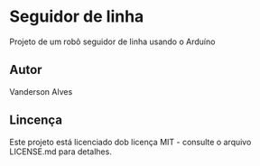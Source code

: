 # Seguidor de linha 
Projeto de um robô seguidor de linha usando o Arduíno
## Autor
Vanderson Alves
## Lincença
Este projeto está licenciado dob licença MIT - consulte o arquivo LICENSE.md para detalhes.
